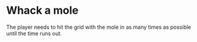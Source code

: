 Whack a mole
================
The player needs to hit the grid with the mole in as many times as possible until the time runs out.
